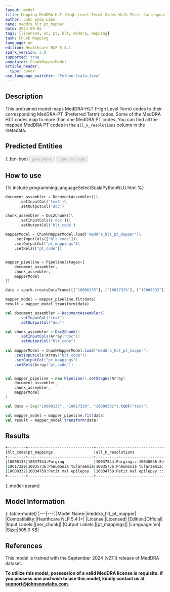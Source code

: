 ```yaml
---
layout: model
title: Mapping MedDRA-HLT (High Level Term) Codes With Their Corresponding MedDRA-PT (Preferred Term) Codes
author: John Snow Labs
name: meddra_hlt_pt_mapper
date: 2024-09-05
tags: [licensed, en, pt, hlt, meddra, mapping]
task: Chunk Mapping
language: en
edition: Healthcare NLP 5.4.1
spark_version: 3.0
supported: true
annotator: ChunkMapperModel
article_header:
  type: cover
use_language_switcher: "Python-Scala-Java"
---
```


## Description

This pretrained model maps MedDRA-HLT (High Level Term) codes to their corresponding MedDRA-PT (Preferred Term) codes. Some of the MedDRA HLT codes map to more than one MedDRA PT codes. You can find all the mapped MedDRA PT codes in the `all_k_resolutions` column in the metadata.

## Predicted Entities



{:.btn-box}
<button class="button button-orange" disabled>Live Demo</button>
<button class="button button-orange" disabled>Open in Colab</button>


## How to use



<div class="tabs-box" markdown="1">
{% include programmingLanguageSelectScalaPythonNLU.html %}
  
```python
document_assembler = DocumentAssembler()\
      .setInputCol('text')\
      .setOutputCol('doc')

chunk_assembler = Doc2Chunk()\
      .setInputCols(['doc'])\
      .setOutputCol('hlt_code')
 
mapperModel = ChunkMapperModel.load('meddra_hlt_pt_mapper')\
    .setInputCols(["hlt_code"])\
    .setOutputCol("pt_mappings")\
    .setRels(["pt_code"])


mapper_pipeline = Pipeline(stages=[
    document_assembler,
    chunk_assembler,
    mapperModel
])

data = spark.createDataFrame([["10000135"], ["10017329"], ["10000332"]]).toDF("text")

mapper_model = mapper_pipeline.fit(data)
result = mapper_model.transform(data)
```
```scala
val document_assembler = DocumentAssembler()
      .setInputCol("text")
      .setOutputCol("doc")

val chunk_assembler = Doc2Chunk()
      .setInputCols(Array("doc"))
      .setOutputCol("hlt_code")
 
val mapperModel = ChunkMapperModel.load("meddra_hlt_pt_mapper")
    .setInputCols(Array("hlt_code"))
    .setOutputCol("pt_mappings")
    .setRels(Array("pt_code"))


val mapper_pipeline = new Pipeline().setStages(Array(
    document_assembler,
    chunk_assembler,
    mapperModel
)

val data = Seq("10000135", "10017329", "10000332").toDF("text")

val mapper_model = mapper_pipeline.fit(data)
val result = mapper_model.transform(data)
```
</div>

## Results

```bash
+--------+-----------------------------+---------------------------------------------------------------------------------------------------------------+
|hlt_code|pt_mappings                  |all_k_resolutions                                                                                              |
+--------+-----------------------------+---------------------------------------------------------------------------------------------------------------+
|10000135|10037544:Purging             |10037544:Purging:::10048636:Self-induced vomiting                                                              |
|10017329|10035736:Pneumonia tularaemia|10035736:Pneumonia tularaemia:::10045146:Tularaemia                                                            |
|10000332|10034759:Petit mal epilepsy  |10034759:Petit mal epilepsy:::10083376:Generalised onset non-motor seizure:::10085031:Juvenile absence epilepsy|
+--------+-----------------------------+---------------------------------------------------------------------------------------------------------------+
```

{:.model-param}
## Model Information

{:.table-model}
|---|---|
|Model Name:|meddra_hlt_pt_mapper|
|Compatibility:|Healthcare NLP 5.4.1+|
|License:|Licensed|
|Edition:|Official|
|Input Labels:|[ner_chunk]|
|Output Labels:|[pt_mappings]|
|Language:|en|
|Size:|505.0 KB|

## References

This model is trained with the September 2024 (v27.1) release of MedDRA dataset.

**To utilize this model, possession of a valid MedDRA license is requisite. If you possess one and wish to use this model, kindly contact us at support@johnsnowlabs.com.**
